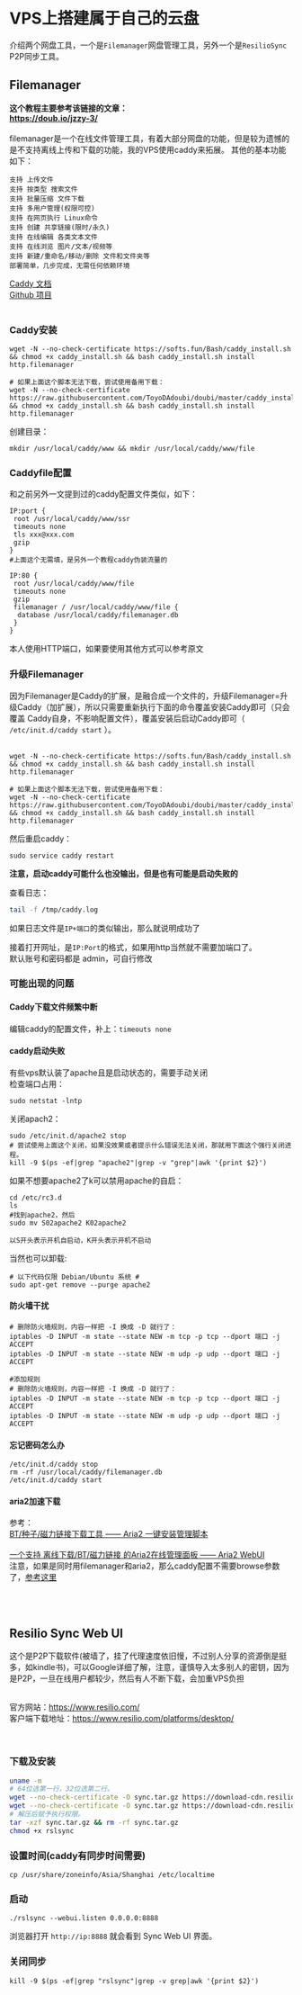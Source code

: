 # VPS上搭建属于自己的云盘

介绍两个网盘工具，一个是`Filemanager`网盘管理工具，另外一个是`ResilioSync` P2P同步工具。

## Filemanager
<b>这个教程主要参考该链接的文章：<br>
https://doub.io/jzzy-3/</b><br>
<br>
filemanager是一个在线文件管理工具，有着大部分网盘的功能，但是较为遗憾的是不支持离线上传和下载的功能，我的VPS使用caddy来拓展。
其他的基本功能如下：
```
支持 上传文件
支持 按类型 搜索文件
支持 批量压缩 文件下载
支持 多用户管理(权限可控)
支持 在网页执行 Linux命令
支持 创建 共享链接(限时/永久)
支持 在线编辑 各类文本文件
支持 在线浏览 图片/文本/视频等
支持 新建/重命名/移动/删除 文件和文件夹等
部署简单，几步完成，无需任何依赖环境
```
[Caddy 文档](https://caddyserver.com/docs/http.filemanager)
<br>
[Github 项目](https://github.com/hacdias/filemanager)
<br>
<br>

### Caddy安装
```
wget -N --no-check-certificate https://softs.fun/Bash/caddy_install.sh && chmod +x caddy_install.sh && bash caddy_install.sh install http.filemanager
 
# 如果上面这个脚本无法下载，尝试使用备用下载：
wget -N --no-check-certificate https://raw.githubusercontent.com/ToyoDAdoubi/doubi/master/caddy_install.sh && chmod +x caddy_install.sh && bash caddy_install.sh install http.filemanager
```

创建目录：
```
mkdir /usr/local/caddy/www && mkdir /usr/local/caddy/www/file
```

### Caddyfile配置
和之前另外一文提到过的caddy配置文件类似，如下：<br>
```
IP:port {
 root /usr/local/caddy/www/ssr
 timeouts none
 tls xxx@xxx.com
 gzip
}
#上面这个无需填，是另外一个教程caddy伪装流量的

IP:80 {
 root /usr/local/caddy/www/file
 timeouts none
 gzip
 filemanager / /usr/local/caddy/www/file {
  database /usr/local/caddy/filemanager.db
 }
}
```
本人使用HTTP端口，如果要使用其他方式可以参考原文<br>

### 升级Filemanager
因为Filemanager是Caddy的扩展，是融合成一个文件的，升级Filemanager=升级Caddy（加扩展），所以只需要重新执行下面的命令覆盖安装Caddy即可（只会覆盖 Caddy自身，不影响配置文件），覆盖安装后启动Caddy即可（ `/etc/init.d/caddy start` ）。<br>
<br>

```
wget -N --no-check-certificate https://softs.fun/Bash/caddy_install.sh && chmod +x caddy_install.sh && bash caddy_install.sh install http.filemanager
 
# 如果上面这个脚本无法下载，尝试使用备用下载：
wget -N --no-check-certificate https://raw.githubusercontent.com/ToyoDAdoubi/doubi/master/caddy_install.sh && chmod +x caddy_install.sh && bash caddy_install.sh install http.filemanager
```

然后重启caddy：<br>
```
sudo service caddy restart
```

<b>注意，启动caddy可能什么也没输出，但是也有可能是启动失败的</b>

查看日志：<br>
```bash
tail -f /tmp/caddy.log
```
如果日志文件是`IP+端口`的类似输出，那么就说明成功了<br>

接着打开网址，是`IP:Port`的格式，如果用http当然就不需要加端口了。<br>
默认账号和密码都是 admin，可自行修改<br>

### 可能出现的问题
#### Caddy下载文件频繁中断
编辑caddy的配置文件，补上：`timeouts none`<br>

#### caddy启动失败
有些vps默认装了apache且是启动状态的，需要手动关闭<br>
检查端口占用：
```
sudo netstat -lntp
```
关闭apach2：
```
sudo /etc/init.d/apache2 stop
# 尝试使用上面这个关闭，如果没效果或者提示什么错误无法关闭，那就用下面这个强行关闭进程。
kill -9 $(ps -ef|grep "apache2"|grep -v "grep"|awk '{print $2}')
```
如果不想要apache2了k可以禁用apache的自启：
```
cd /etc/rc3.d
ls
#找到apache2，然后
sudo mv S02apache2 K02apache2

以S开头表示开机自启动，K开头表示开机不启动
```

当然也可以卸载:
```
# 以下代码仅限 Debian/Ubuntu 系统 #
sudo apt-get remove --purge apache2
```

#### 防火墙干扰
```
# 删除防火墙规则，内容一样把 -I 换成 -D 就行了：
iptables -D INPUT -m state --state NEW -m tcp -p tcp --dport 端口 -j ACCEPT
iptables -D INPUT -m state --state NEW -m udp -p udp --dport 端口 -j ACCEPT

#添加规则
# 删除防火墙规则，内容一样把 -I 换成 -D 就行了：
iptables -D INPUT -m state --state NEW -m tcp -p tcp --dport 端口 -j ACCEPT
iptables -D INPUT -m state --state NEW -m udp -p udp --dport 端口 -j ACCEPT
```

#### 忘记密码怎么办
```
/etc/init.d/caddy stop
rm -rf /usr/local/caddy/filemanager.db
/etc/init.d/caddy start
```

#### aria2加速下载
参考：<br>
[BT/种子/磁力链接下载工具 —— Aria2 一键安装管理脚本](https://doub.io/shell-jc4/#使用说明)<br><br>
[一个支持 离线下载/BT/磁力链接 的Aria2在线管理面板 —— Aria2 WebUI](https://doub.io/wlzy-4/)<br>
注意，如果是同时用filemanager和aria2，那么caddy配置不需要browse参数了，[参考这里](https://doub.io/jzzy-3/#如果你是%20Aria2%20教程里过来的，那么请看这个示例和说明)<br>

<br><br>

## Resilio Sync Web UI
这个是P2P下载软件(被墙了，挂了代理速度依旧慢，不过别人分享的资源倒是挺多，如kindle书)，可以Google详细了解，注意，谨慎导入太多别人的密钥，因为是P2P，一旦在线用户都较少，然后有人不断下载，会加重VPS负担<br>
<br>

官方网站：https://www.resilio.com/
<br>
客户端下载地址：https://www.resilio.com/platforms/desktop/
<br>

<br>

### 下载及安装
```bash
uname -m
# 64位选第一行，32位选第二行。
wget --no-check-certificate -O sync.tar.gz https://download-cdn.resilio.com/stable/linux-x64/resilio-sync_x64.tar.gz
wget --no-check-certificate -O sync.tar.gz https://download-cdn.resilio.com/stable/linux-i386/resilio-sync_i386.tar.gz
# 解压后赋予执行权限。
tar -xzf sync.tar.gz && rm -rf sync.tar.gz
chmod +x rslsync
```

### 设置时间(caddy有同步时间需要)
```
cp /usr/share/zoneinfo/Asia/Shanghai /etc/localtime
```
### 启动
```
./rslsync --webui.listen 0.0.0.0:8888
```
浏览器打开 `http://ip:8888` 就会看到 Sync Web UI 界面。<br>

### 关闭同步
```
kill -9 $(ps -ef|grep "rslsync"|grep -v grep|awk '{print $2}')
```